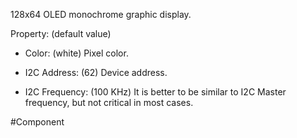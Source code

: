 128x64 OLED monochrome graphic display.

Property: (default value)

- Color: (white)
   Pixel color.

- I2C Address: (62)
   Device address.

- I2C Frequency: (100 KHz)
   It is better to be similar to I2C Master frequency, but not critical in most cases.


#Component 